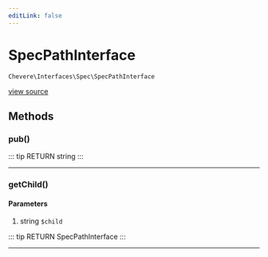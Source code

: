 ```yaml
---
editLink: false
---
```


# SpecPathInterface

`Chevere\Interfaces\Spec\SpecPathInterface`

[view source](https://github.com/chevere/chevere/blob/master/interfaces/Spec/SpecPathInterface.php)

## Methods

### pub()

::: tip RETURN
string
:::

---

### getChild()

#### Parameters

1. string `$child`

::: tip RETURN
SpecPathInterface
:::

---
